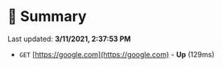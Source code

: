 # 📖 Summary
Last updated: **3/11/2021, 2:37:53 PM**

- `GET` [https://google.com](https://google.com) - **Up** (129ms)
